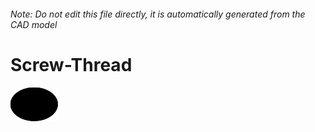 ###### Note: Do not edit this file directly, it is automatically generated from the CAD model

# Screw-Thread

![](/project.svg)


